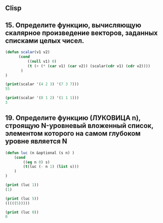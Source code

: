 ## Clisp ##

## 15. Определите функцию, вычисляющую скалярное произведение векторов, заданных списками целых чисел. ##

```lisp
(defun scalar(v1 v2)
      (cond
          ((null v1) 0)
          (t (+ (* (car v1) (car v2)) (scalar(cdr v1) (cdr v2))))
       )
)
```
```lisp
(print(scalar '(4 2 3) '(7 3 7)))
55

(print(scalar '(0 1 2) '(1 1 1)))
3
```

## 19. Определите функцию (ЛУКОВИЦА n), строящую N-уровневый вложенный список, элементом которого на самом глубоком уровне является N ##

``` lisp
(defun luc (n &optional (s n) ) 
    (cond 
        ((eq n 0) s)
        (t(luc (- n 1) (list s)))
    ) 
) 
```

```lisp
(print (luc 1))
(1) 

(print (luc 5))
(((((5))))) 

(print (luc 0))
0
```
